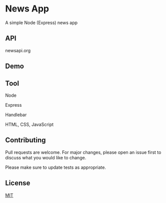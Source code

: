 # News App

A simple Node (Express) news app

## API 

newsapi.org

## Demo

## Tool

Node

Express

Handlebar

HTML, CSS, JavaScript


## Contributing
Pull requests are welcome. For major changes, please open an issue first to discuss what you would like to change.

Please make sure to update tests as appropriate.

## License
[MIT](https://choosealicense.com/licenses/mit/)
